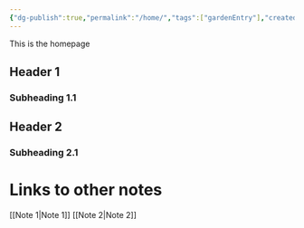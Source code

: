 ```yaml
---
{"dg-publish":true,"permalink":"/home/","tags":["gardenEntry"],"created":"2023-07-08T13:16:39.956-04:00","updated":"2023-07-08T14:02:34.841-04:00"}
---
```


This is the homepage

## Header 1
### Subheading 1.1

## Header 2
### Subheading 2.1

# Links to other notes
[[Note 1\|Note 1]]
[[Note 2\|Note 2]]
